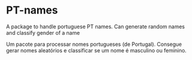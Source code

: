 # PT-names 
A package to handle portuguese PT names. Can generate random names and classify gender of a name

Um pacote para processar nomes portugueses (de Portugal). Consegue gerar nomes aleatórios e classificar se um nome é masculino ou feminino.

